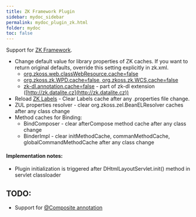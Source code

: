 ```yaml
---
title: ZK Framework Plugin
sidebar: mydoc_sidebar
permalink: mydoc_plugin_zk.html
folder: mydoc
toc: false
---
```


Support for [ZK Framework](http://www.zkoss.org/).
* Change default value for library properties of ZK caches. If you want to return original defaults, override this
setting explicitly in zk.xml.
    * [org.zkoss.web.classWebResource.cache=false](http://books.zkoss.org/wiki/ZK_Configuration_Reference/zk.xml/The_Library_Properties/org.zkoss.web.classWebResource.cache)
    * [org.zkoss.zk.WPD.cache=false, org.zkoss.zk.WCS.cache=false](http://books.zkoss.org/wiki/ZK_Configuration_Reference/zk.xml/The_Library_Properties/org.zkoss.zk.WPD.cache)
    * [zk-dl.annotation.cache=false](https://code.google.com/p/zk-dl/source/browse/trunk/ZKComposer/src/main/resources/metainfo/zk/config.xml) -
       part of zk-dl extension ([http://zk.datalite.cz](http://zk.datalite.cz))
* Reload [ZK Labels](http://books.zkoss.org/wiki/ZK_Developer's_Reference/Internationalization/Labels) -
    Clear Labels cache after any .properties file change.
* ZUL properties resolver - clear org.zkoss.zel.BeanELResolver caches after any class change
* Method caches for Binding:
    * BindComposer - clear afterCompose method cache after any class change
    * BinderImpl - clear initMethodCache, commanMethodCache, globalCommandMethodCache after any class change


#### Implementation notes:
* Plugin initialization is triggered after DHtmlLayoutServlet.init() method in servlet classloader


## TODO:
* Support for [@Composite annotation](http://books.zkoss.org/wiki/ZK_Developer's_Reference/UI_Composing/Composite_Component#Define_Components_with_Java_Annotations)
